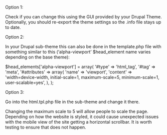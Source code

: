 Option 1:

Check if you can change this using the GUI provided by your Drupal Theme. Optionally, you should re-export the theme settings so the .info file stays up to date.

Option 2:

In your Drupal sub-theme this can also be done in the template.php file with something similar to this (‘alpha-viewport’ $head_element name varies depending on the base theme):

$head_elements['alpha-viewport'] = array(
  '#type' => 'html_tag',
  '#tag' => 'meta',
  '#attributes' => array(
    'name' => 'viewport',
    'content' => 'width=device-width, initial-scale=1, maximum-scale=5, minimum-scale=1, user-scalable=yes',
  ),
);

Option 3:

Go into the html.tpl.php file in the sub-theme and change it there.

Changing the maximum scale to 5 will allow people to scale the page. Depending on how the website is styled, it could cause unexpected issues with the mobile view of the site getting a horizontal scrollbar. It is worth testing to ensure that does not happen.

<meta name="viewport" content="width=device-width, initial-scale=1, maximum-scale=5" user-scalable="yes">